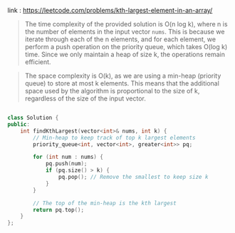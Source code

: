 
link : https://leetcode.com/problems/kth-largest-element-in-an-array/

>The time complexity of the provided solution is O(n log k), where n is the number of elements in the input vector `nums`. This is because we iterate through each of the n elements, and for each element, we perform a push operation on the priority queue, which takes O(log k) time. Since we only maintain a heap of size k, the operations remain efficient.

>The space complexity is O(k), as we are using a min-heap (priority queue) to store at most k elements. This means that the additional space used by the algorithm is proportional to the size of k, regardless of the size of the input vector.

```cpp

class Solution {
public:
    int findKthLargest(vector<int>& nums, int k) {
        // Min-heap to keep track of top k largest elements
        priority_queue<int, vector<int>, greater<int>> pq;

        for (int num : nums) {
            pq.push(num);
            if (pq.size() > k) {
                pq.pop(); // Remove the smallest to keep size k
            }
        }

        // The top of the min-heap is the kth largest
        return pq.top();
    }
};

```
